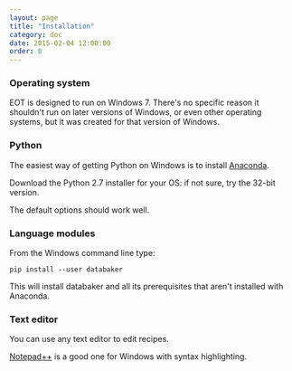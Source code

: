 ```yaml
---
layout: page
title: "Installation"
category: doc
date: 2015-02-04 12:00:00
order: 0
---
```


### Operating system

EOT is designed to run on Windows 7. There's no specific reason it shouldn't
run on later versions of Windows, or even other operating systems, but it
was created for that version of Windows.

### Python

The easiest way of getting Python on Windows is to install [Anaconda](http://continuum.io/downloads).

Download the Python 2.7 installer for your OS: if not sure, try the 32-bit version.

The default options should work well.

### Language modules

From the Windows command line type:

`pip install --user databaker`

This will install databaker and all its prerequisites that aren't installed with Anaconda.

### Text editor

You can use any text editor to edit recipes.

[Notepad++](http://notepad-plus-plus.org/) is a good one for Windows with syntax highlighting.

